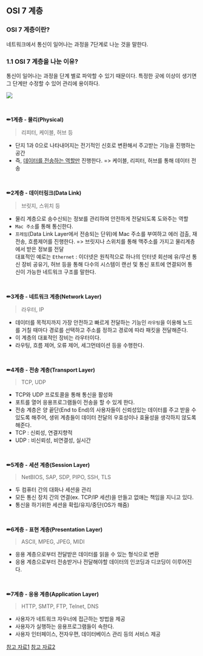 ## OSI 7 계층

### OSI 7 계층이란?

네트워크에서 통신이 일어나는 과정을 7단계로 나눈 것을 말한다.

### 1.1 OSI 7 계층을 나눈 이유?

통신이 일어나는 과정을 단계 별로 파악할 수 있기 때문이다. 특정한 곳에 이상이 생기면 그 단계만 수정할 수 있어 관리에 용이하다.

![](https://user-images.githubusercontent.com/83829352/266430084-6143ab08-72f2-45ca-b539-c872b87dadca.jpg)

<br/>

**✏1계층 - 물리(Physical)**

> 리피터, 케이블, 허브 등

- 단지 1과 0으로 나타내어지는 전기적인 신호로 변환해서 주고받는 기능을 진행하는 공간<br/>
- 즉, <U>데이터를 전송하는 역할만</U> 진행한다.
  => 케이블, 리피터, 허브를 통해 데이터 전송

<br/>

**✏2계층 - 데이터링크(Data Link)**

> 브릿지, 스위치 등

- 물리 계층으로 송수신되는 정보를 관리하여 안전하게 전달되도록 도와주는 역할
- `Mac 주소`를 통해 통신한다.
- `프레임`(Data Link Layer에서 전송되는 단위)에 Mac 주소를 부여하고 에러 검출, 재전송, 흐름제어를 진행한다.
  => 브릿지나 스위치를 통해 맥주소를 가지고 물리계층에서 받은 정보를 전달<br/>
  대표적인 예로는
  `Ethernet` : 이더넷은 원칙적으로 하나의 인터넷 회선에 유/무선 통신 장비 공유기, 허브 등을 통해 다수의 시스템이 랜선 및 통신 포트에 연결되어 통신이 가능한 네트워크 구조를 말한다.

<br/>

**✏3계층 - 네트워크 계층(Network Layer)**

> 라우터, IP

- 데이터를 목적지까지 가장 안전하고 빠르게 전달하는 기능인 `라우팅`을 이용해 노드를 거칠 때마다 경로를 선택하고 주소를 정하고 경로에 따라 패킷을 전달해준다.
- 이 계층의 대표적인 장비는 라우터이다.
- 라우팅, 흐름 제어, 오류 제어, 세그먼테이션 등을 수행한다.

<br/>

**✏4계층 - 전송 계층(Transport Layer)**

> TCP, UDP

- TCP와 UDP 프로토콜을 통해 통신을 활성화
- 포트를 열어 응용프로그램들이 전송을 할 수 있게 한다.
- 전송 계층은 양 끝단(End to End)의 사용자들이 신뢰성있는 데이터를 주고 받을 수 있도록 해주어, 생위 계층들이 데이터 전달의 우효성이나 효율성을 생각하지 않도록 해준다.
- TCP : 신뢰성, 연결지향적
- UDP : 비신뢰성, 비연결성, 실시간

<br/>

**✏5계층 - 세션 계층(Session Layer)**

> NetBIOS, SAP, SDP, PIPO, SSH, TLS

- 두 컴퓨터 간의 대화나 세션을 관리
- 모든 통신 장치 간의 연결(ex. TCP/IP 세션)을 만들고 없애는 책임을 지니고 있다.
- 통신을 하기위한 세션을 확립/유지/중단(OS가 해줌)

<br/>

**✏6계층 - 표현 계층(Presentation Layer)**

> ASCII, MPEG, JPEG, MIDI

- 응용 계층으로부터 전달받은 데이터를 읽을 수 있는 형식으로 변환
- 응용 계층으로부터 전송받거나 전달해야할 데이터의 인코딩과 디코딩이 이루어진다.

<br/>

**✏7계층 - 응용 계층(Application Layer)**

> HTTP, SMTP, FTP, Telnet, DNS

- 사용자가 네트워크 자우너에 접근하는 방법을 제공
- 사용자가 실행하는 응용프로그램들이 속한다.
- 사용자 인터페이스, 전자우편, 데이터베이스 관리 등의 서비스 제공

[참고 자료1](https://shlee0882.tistory.com/110)
[참고 자료2](https://sean.tistory.com/22)
